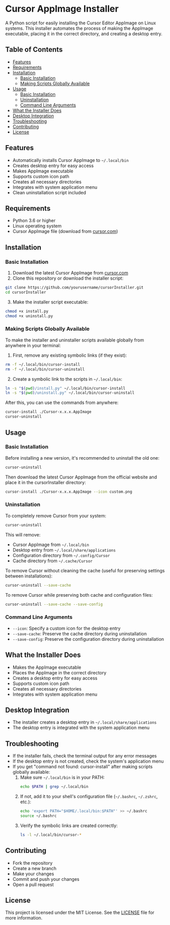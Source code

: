 # Cursor AppImage Installer

A Python script for easily installing the Cursor Editor AppImage on Linux systems. This installer automates the process of making the AppImage executable, placing it in the correct directory, and creating a desktop entry.

## Table of Contents
- [Features](#features)
- [Requirements](#requirements)
- [Installation](#installation)
  - [Basic Installation](#basic-installation)
  - [Making Scripts Globally Available](#making-scripts-globally-available)
- [Usage](#usage)
  - [Basic Installation](#basic-installation-1)
  - [Uninstallation](#uninstallation)
  - [Command Line Arguments](#command-line-arguments)
- [What the Installer Does](#what-the-installer-does)
- [Desktop Integration](#desktop-integration)
- [Troubleshooting](#troubleshooting)
- [Contributing](#contributing)
- [License](#license)

## Features

- Automatically installs Cursor AppImage to `~/.local/bin`
- Creates desktop entry for easy access
- Makes AppImage executable
- Supports custom icon path
- Creates all necessary directories
- Integrates with system application menu
- Clean uninstallation script included

## Requirements

- Python 3.6 or higher
- Linux operating system
- Cursor AppImage file (download from [cursor.com](https://www.cursor.com/))

## Installation

### Basic Installation

1. Download the latest Cursor AppImage from [cursor.com](https://www.cursor.com/)
2. Clone this repository or download the installer script:
```bash
git clone https://github.com/yourusername/cursorInstaller.git
cd cursorInstaller
```

3. Make the installer script executable:
```bash
chmod +x install.py
chmod +x uninstall.py
```

### Making Scripts Globally Available

To make the installer and uninstaller scripts available globally from anywhere in your terminal:

1. First, remove any existing symbolic links (if they exist):
```bash
rm -f ~/.local/bin/cursor-install
rm -f ~/.local/bin/cursor-uninstall
```

2. Create a symbolic link to the scripts in `~/.local/bin`:

```bash
ln -s "$(pwd)/install.py" ~/.local/bin/cursor-install
ln -s "$(pwd)/uninstall.py" ~/.local/bin/cursor-uninstall
```

After this, you can use the commands from anywhere:
```bash
cursor-install ./Cursor-x.x.x.AppImage
cursor-uninstall
```

## Usage

### Basic Installation

Before installing a new version, it's recommended to uninstall the old one:

```bash
cursor-uninstall
```

Then download the latest Cursor AppImage from the official website and place it in the cursorInstaller directory:

```bash
cursor-install ./Cursor-x.x.x.AppImage --icon custom.png
```

### Uninstallation

To completely remove Cursor from your system:

```bash
cursor-uninstall
```

This will remove:
- Cursor AppImage from `~/.local/bin`
- Desktop entry from `~/.local/share/applications`
- Configuration directory from `~/.config/Cursor`
- Cache directory from `~/.cache/Cursor`

To remove Cursor without cleaning the cache (useful for preserving settings between installations):

```bash
cursor-uninstall --save-cache
```

To remove Cursor while preserving both cache and configuration files:

```bash
cursor-uninstall --save-cache --save-config
```

### Command Line Arguments

- `--icon`: Specify a custom icon for the desktop entry
- `--save-cache`: Preserve the cache directory during uninstallation
- `--save-config`: Preserve the configuration directory during uninstallation

## What the Installer Does

- Makes the AppImage executable
- Places the AppImage in the correct directory
- Creates a desktop entry for easy access
- Supports custom icon path
- Creates all necessary directories
- Integrates with system application menu

## Desktop Integration

- The installer creates a desktop entry in `~/.local/share/applications`
- The desktop entry is integrated with the system application menu

## Troubleshooting

- If the installer fails, check the terminal output for any error messages
- If the desktop entry is not created, check the system's application menu
- If you get "command not found: cursor-install" after making scripts globally available:
  1. Make sure `~/.local/bin` is in your PATH:
     ```bash
     echo $PATH | grep ~/.local/bin
     ```
  2. If not, add it to your shell's configuration file (`~/.bashrc`, `~/.zshrc`, etc.):
     ```bash
     echo 'export PATH="$HOME/.local/bin:$PATH"' >> ~/.bashrc
     source ~/.bashrc
     ```
  3. Verify the symbolic links are created correctly:
     ```bash
     ls -l ~/.local/bin/cursor-*
     ```

## Contributing

- Fork the repository
- Create a new branch
- Make your changes
- Commit and push your changes
- Open a pull request

## License

This project is licensed under the MIT License. See the [LICENSE](LICENSE) file for more information.